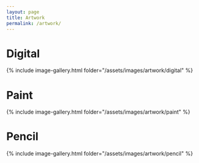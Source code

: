 ```yaml
---
layout: page
title: Artwork
permalink: /artwork/
---
```


# Digital
{% include image-gallery.html folder="/assets/images/artwork/digital" %}
# Paint
</div>{% include image-gallery.html folder="/assets/images/artwork/paint" %}

# Pencil
</div>{% include image-gallery.html folder="/assets/images/artwork/pencil" %}